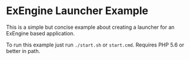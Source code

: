 ExEngine Launcher Example
===

This is a simple but concise example about creating a launcher for an ExEngine based application.

To run this example just run `./start.sh` or `start.cmd`. Requires PHP 5.6 or better in path.
